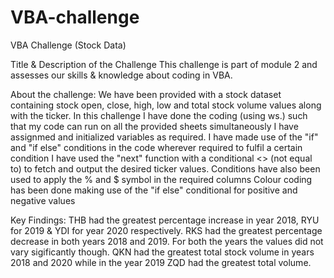 # VBA-challenge
 VBA Challenge (Stock Data)

Title & Description of the Challenge
This challenge is part of module 2 and assesses our skills & knowledge about coding in VBA. 

About the challenge:
We have been provided with a stock dataset containing stock open, close, high, low and total stock volume values along with the ticker.
In this challenge I have done the coding (using ws.) such that my code can run on all the provided sheets simultaneously 
I have assignmed and initialized variables as required.
I have made use of the "if" and "if else" conditions in the code wherever required to fulfil a certain condition 
I have used the "next" function with a conditional <> (not equal to) to fetch and output the desired ticker values.
Conditions have also been used to apply the % and $ symbol in the required columns
Colour coding has been done making use of the "if else" conditional for positive and negative values

Key Findings:
THB had the greatest percentage increase in year 2018,  RYU for 2019 & YDI for year 2020 respectively.
RKS had the greatest percentage decrease in both years 2018 and 2019. For both the years the values did not vary sigificantly though.
QKN had the greatest total stock volume in years 2018 and 2020 while in the year 2019 ZQD had the greatest total volume.
